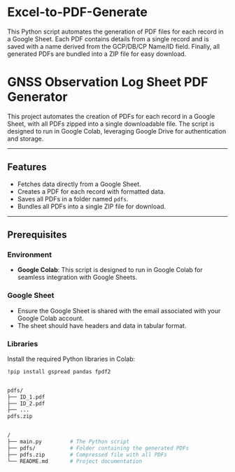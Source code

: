 # Excel-to-PDF-Generate
This Python script automates the generation of PDF files for each record in a Google Sheet. Each PDF contains details from a single record and is saved with a name derived from the GCP/DB/CP Name/ID field. Finally, all generated PDFs are bundled into a ZIP file for easy download.
# GNSS Observation Log Sheet PDF Generator

This project automates the creation of PDFs for each record in a Google Sheet, with all PDFs zipped into a single downloadable file. The script is designed to run in Google Colab, leveraging Google Drive for authentication and storage.

---

## Features

- Fetches data directly from a Google Sheet.
- Creates a PDF for each record with formatted data.
- Saves all PDFs in a folder named `pdfs`.
- Bundles all PDFs into a single ZIP file for download.

---

## Prerequisites

### Environment
- **Google Colab**: This script is designed to run in Google Colab for seamless integration with Google Sheets.

### Google Sheet
- Ensure the Google Sheet is shared with the email associated with your Google Colab account.
- The sheet should have headers and data in tabular format.

### Libraries
Install the required Python libraries in Colab:
```bash
!pip install gspread pandas fpdf2


pdfs/
├── ID_1.pdf
├── ID_2.pdf
├── ...
pdfs.zip


/
├── main.py         # The Python script
├── pdfs/           # Folder containing the generated PDFs
├── pdfs.zip        # Compressed file with all PDFs
└── README.md       # Project documentation
